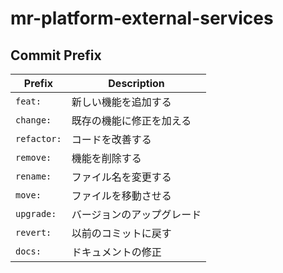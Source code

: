 # mr-platform-external-services

## Commit Prefix

| Prefix      | Description                |
| ----------- | -------------------------- |
| `feat:`     | 新しい機能を追加する       |
| `change:`   | 既存の機能に修正を加える   |
| `refactor:` | コードを改善する           |
| `remove:`   | 機能を削除する             |
| `rename:`   | ファイル名を変更する       |
| `move:`     | ファイルを移動させる       |
| `upgrade:`  | バージョンのアップグレード |
| `revert:`   | 以前のコミットに戻す       |
| `docs:`     | ドキュメントの修正         |
